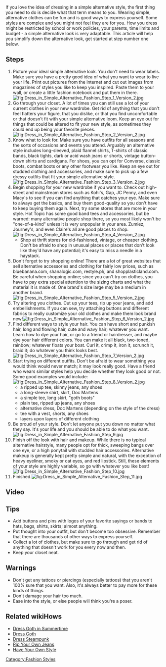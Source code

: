 If you love the idea of dressing in a simple alternative style, the
first thing you need to do is decide what that term means to you.
Wearing simple, alternative clothes can be fun and is good ways to
express yourself. Some styles are complex and you might not feel they
are for you. How you dress might be restricted by school or work
policies, your parents, time limits and budget - a simple alternative
look is very adaptable. This article will help you simplify down the
alternative look, get started at step number one below.

## Steps

1.  Picture your ideal simple alternative look. You don't need to wear
    labels. Make sure you have a pretty good idea of what you want to
    wear to live your life. Print out pictures from the Internet and cut
    out images from magazines of styles you like to keep you inspired.
    Paste them to your wall, or create a little fashion notebook and put
    them in
    there.![](Dress_in_Simple_Alternative_Fashion_Step_1_Version_2.jpg "fig:Dress_in_Simple_Alternative_Fashion_Step_1_Version_2.jpg")
2.  Go through your closet. A lot of times you can still use a lot of
    your current clothes in your new wardrobe. Get rid of anything that
    you don't feel flatters your figure, that you dislike, or that you
    find uncomfortable or that doesn't fit with your simple alternative
    loom. Keep an eye out for things that could be altered to fit your
    new style, as sometimes they could end up being your favorite
    pieces.![](Dress_in_Simple_Alternative_Fashion_Step_2_Version_2.jpg "fig:Dress_in_Simple_Alternative_Fashion_Step_2_Version_2.jpg")
3.  Know what to look for. Make sure you have outfits for all seasons
    and the sorts of occasions and events you attend. Arguably an
    alternative style includes long-sleeved, plaid flannel shirts,
    T-shirts of classic bands, black tights, dark or acid wash jeans or
    shorts, vintage button-down shirts and cardigans. For shoes, you can
    opt for Converse, classic boots, combat boots or any other footwear
    you like. Keep an eye out for studded clothing and accessories, and
    make sure to pick up a few dressy outfits that fit your simple
    alternative
    style.![](Dress_in_Simple_Alternative_Fashion_Step_3_Version_2.jpg "fig:Dress_in_Simple_Alternative_Fashion_Step_3_Version_2.jpg")
4.  Begin shopping for your new wardrobe if you want to. Check out
    high-street and mainstream stores such as Kohl's, Gap, JC Penny, and
    even Macy's to see if you can find anything that catches your eye.
    Make sure to always get the basics, and buy them good-quality so you
    don't have to keep buying them again. Next, try some stores that are
    more in your style. Hot Topic has some good band tees and
    accessories, but be warned: many alternative people shop there, so
    you most likely won't be "one-of-a-kind" unless it is very unpopular
    in your area. Zumiez, Journey's, and even Claire's all are good
    places to
    shop.![](Dress_in_Simple_Alternative_Fashion_Step_4_Version_2.jpg "fig:Dress_in_Simple_Alternative_Fashion_Step_4_Version_2.jpg")
    -   Shop at thrift stores for old-fashioned, vintage, or cheaper
        clothing. Don't be afraid to shop in unusual places or places
        that don't look like they'd have any potential; it's easy to
        miss a needle in a haystack.
5.  Don't forget to try shopping online! There are a lot of great
    websites that sell alternative accessories and clothing for fairly
    low prices, such as bluebanana.com, shanalogic.com, restyle.pl/, and
    shopplasticland.com. Be careful when shopping online; since you
    can't try on clothes, you have to pay extra special attention to the
    sizing charts and what the material it is made of. One brand's size
    large may be a medium in another
    brand.![](Dress_in_Simple_Alternative_Fashion_Step_5_Version_2.jpg "fig:Dress_in_Simple_Alternative_Fashion_Step_5_Version_2.jpg")
6.  Try altering you clothes. Cut up your tees, rip up your jeans, and
    add embellishments. If you can sew, try attaching buttons and
    different fabrics to really customize your old clothes and make them
    look brand
    new!![](Dress_in_Simple_Alternative_Fashion_Step_6_Version_2.jpg "fig:Dress_in_Simple_Alternative_Fashion_Step_6_Version_2.jpg")
7.  Find different ways to style your hair. You can have short and
    punkish hair, long and flowing hair, cute and wavy hair; whatever
    you want. Learn how to dye your hair, or go to a friend or
    hairdresser, and maybe dye your hair different colors. You can make
    it all black, two-toned, rainbow; whatever floats your boat. Curl
    it, crimp it, iron it, scrunch it, braid it; do whatever you think
    looks
    best.![](Dress_in_Simple_Alternative_Fashion_Step_7_Version_2.jpg "fig:Dress_in_Simple_Alternative_Fashion_Step_7_Version_2.jpg")
8.  Start trying on different outfits. Don't be afraid to wear something
    you would think would never match; it may look really good. Have a
    friend who wears similar styles help you decide whether they look
    good or not. Some good examples would
    include:![](Dress_in_Simple_Alternative_Fashion_Step_8_Version_2.jpg "fig:Dress_in_Simple_Alternative_Fashion_Step_8_Version_2.jpg")
    -   a ripped up tee, skinny jeans, any shoes
    -   a long-sleeve shirt, skirt, Doc Martens
    -   a simple tee, long skirt, "goth boots"
    -   plain tee, ripped up jeans, any shoes
    -   alternative dress, Doc Martens (depending on the style of the
        dress)
    -   tee with a vest, shorts, any shoes
    -   layers upon layers of different clothing
9.  Be proud of your style. Don't let anyone put you down no matter what
    they say. It's your life and you should be able to do what you
    want.![](Dress_in_Simple_Alternative_Fashion_Step_9.jpg "fig:Dress_in_Simple_Alternative_Fashion_Step_9.jpg")
10. Finish off the look with hair and makeup. While there is no typical
    alternative hairstyle, many people opt for thick, sweeping bangs
    over one eye, or a high ponytail with studded hair accessories.
    Alternative makeup is generally kept pretty simple and natural, with
    the exception of heavy eyeliner, smoky or cat eyes, and red
    lipstick. Still, these elements of your style are highly variable,
    so go with whatever you like
    best!![](Dress_in_Simple_Alternative_Fashion_Step_10.jpg "fig:Dress_in_Simple_Alternative_Fashion_Step_10.jpg")
11. Finished.![](Dress_in_Simple_Alternative_Fashion_Step_11.jpg "fig:Dress_in_Simple_Alternative_Fashion_Step_11.jpg")

## Video

## Tips

-   Add buttons and pins with logos of your favorite sayings or bands to
    hats, bags, shirts, skirts; almost anything.
-   Put thought into your outfit, but don't become too obsessive.
    Remember that there are thousands of other ways to express yourself.
-   Collect a lot of clothes, but make sure to go through and get rid of
    anything that doesn't work for you every now and then.
-   Keep your closet neat.

## Warnings

-   Don't get any tattoos or piercings (especially tattoos) that you
    aren't 100% sure that you want. Also, it's always better to pay more
    for these kinds of things.
-   Don't damage your hair too much.
-   Ease into the style, or else people will think you're a poser.

## Related wikiHows

-   [Dress Goth in Summertime](Dress_Goth_in_Summertime "wikilink")
-   [Dress Goth](Dress_Goth "wikilink")
-   [Dress Steampunk](Dress_Steampunk "wikilink")
-   [Rip Your Own Jeans](Rip_Your_Own_Jeans "wikilink")
-   [Have Your Own Style](Have_Your_Own_Style "wikilink")

[Category:Fashion Styles](Category:Fashion_Styles "wikilink")